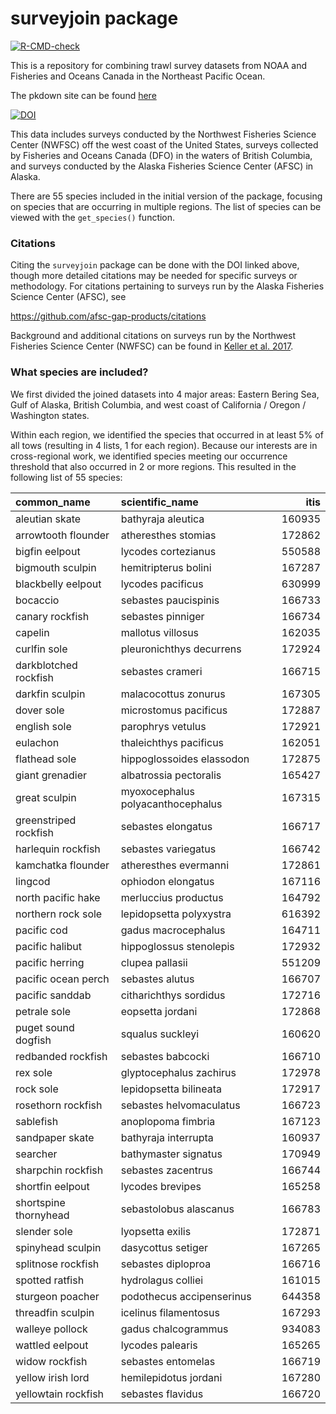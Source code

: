 
# surveyjoin package

<!-- badges: start -->

[![R-CMD-check](https://github.com/DFO-NOAA-Pacific/surveyjoin/actions/workflows/R-CMD-check.yaml/badge.svg)](https://github.com/DFO-NOAA-Pacific/surveyjoin/actions/workflows/R-CMD-check.yaml)
<!-- badges: end -->

This is a repository for combining trawl survey datasets from NOAA and
Fisheries and Oceans Canada in the Northeast Pacific Ocean.

The pkdown site can be found
[here](https://dfo-noaa-pacific.github.io/surveyjoin/)

[![DOI](https://zenodo.org/badge/484561620.svg)](https://zenodo.org/doi/10.5281/zenodo.10031852)

This data includes surveys conducted by the Northwest Fisheries Science
Center (NWFSC) off the west coast of the United States, surveys
collected by Fisheries and Oceans Canada (DFO) in the waters of British
Columbia, and surveys conducted by the Alaska Fisheries Science Center
(AFSC) in Alaska.

There are 55 species included in the initial version of the package,
focusing on species that are occurring in multiple regions. The list of
species can be viewed with the `get_species()` function.

### Citations

Citing the `surveyjoin` package can be done with the DOI linked above,
though more detailed citations may be needed for specific surveys or
methodology. For citations pertaining to surveys run by the Alaska
Fisheries Science Center (AFSC), see

<https://github.com/afsc-gap-products/citations>

Background and additional citations on surveys run by the Northwest
Fisheries Science Center (NWFSC) can be found in [Keller et
al. 2017](https://repository.library.noaa.gov/view/noaa/14179/noaa_14179_DS1.pdf).

### What species are included?

We first divided the joined datasets into 4 major areas: Eastern Bering
Sea, Gulf of Alaska, British Columbia, and west coast of California /
Oregon / Washington states.

Within each region, we identified the species that occurred in at least
5% of all tows (resulting in 4 lists, 1 for each region). Because our
interests are in cross-regional work, we identified species meeting our
occurrence threshold that also occurred in 2 or more regions. This
resulted in the following list of 55 species:

| common_name           | scientific_name                   |   itis |
|:----------------------|:----------------------------------|-------:|
| aleutian skate        | bathyraja aleutica                | 160935 |
| arrowtooth flounder   | atheresthes stomias               | 172862 |
| bigfin eelpout        | lycodes cortezianus               | 550588 |
| bigmouth sculpin      | hemitripterus bolini              | 167287 |
| blackbelly eelpout    | lycodes pacificus                 | 630999 |
| bocaccio              | sebastes paucispinis              | 166733 |
| canary rockfish       | sebastes pinniger                 | 166734 |
| capelin               | mallotus villosus                 | 162035 |
| curlfin sole          | pleuronichthys decurrens          | 172924 |
| darkblotched rockfish | sebastes crameri                  | 166715 |
| darkfin sculpin       | malacocottus zonurus              | 167305 |
| dover sole            | microstomus pacificus             | 172887 |
| english sole          | parophrys vetulus                 | 172921 |
| eulachon              | thaleichthys pacificus            | 162051 |
| flathead sole         | hippoglossoides elassodon         | 172875 |
| giant grenadier       | albatrossia pectoralis            | 165427 |
| great sculpin         | myoxocephalus polyacanthocephalus | 167315 |
| greenstriped rockfish | sebastes elongatus                | 166717 |
| harlequin rockfish    | sebastes variegatus               | 166742 |
| kamchatka flounder    | atheresthes evermanni             | 172861 |
| lingcod               | ophiodon elongatus                | 167116 |
| north pacific hake    | merluccius productus              | 164792 |
| northern rock sole    | lepidopsetta polyxystra           | 616392 |
| pacific cod           | gadus macrocephalus               | 164711 |
| pacific halibut       | hippoglossus stenolepis           | 172932 |
| pacific herring       | clupea pallasii                   | 551209 |
| pacific ocean perch   | sebastes alutus                   | 166707 |
| pacific sanddab       | citharichthys sordidus            | 172716 |
| petrale sole          | eopsetta jordani                  | 172868 |
| puget sound dogfish   | squalus suckleyi                  | 160620 |
| redbanded rockfish    | sebastes babcocki                 | 166710 |
| rex sole              | glyptocephalus zachirus           | 172978 |
| rock sole             | lepidopsetta bilineata            | 172917 |
| rosethorn rockfish    | sebastes helvomaculatus           | 166723 |
| sablefish             | anoplopoma fimbria                | 167123 |
| sandpaper skate       | bathyraja interrupta              | 160937 |
| searcher              | bathymaster signatus              | 170949 |
| sharpchin rockfish    | sebastes zacentrus                | 166744 |
| shortfin eelpout      | lycodes brevipes                  | 165258 |
| shortspine thornyhead | sebastolobus alascanus            | 166783 |
| slender sole          | lyopsetta exilis                  | 172871 |
| spinyhead sculpin     | dasycottus setiger                | 167265 |
| splitnose rockfish    | sebastes diploproa                | 166716 |
| spotted ratfish       | hydrolagus colliei                | 161015 |
| sturgeon poacher      | podothecus accipenserinus         | 644358 |
| threadfin sculpin     | icelinus filamentosus             | 167293 |
| walleye pollock       | gadus chalcogrammus               | 934083 |
| wattled eelpout       | lycodes palearis                  | 165265 |
| widow rockfish        | sebastes entomelas                | 166719 |
| yellow irish lord     | hemilepidotus jordani             | 167280 |
| yellowtain rockfish   | sebastes flavidus                 | 166720 |
